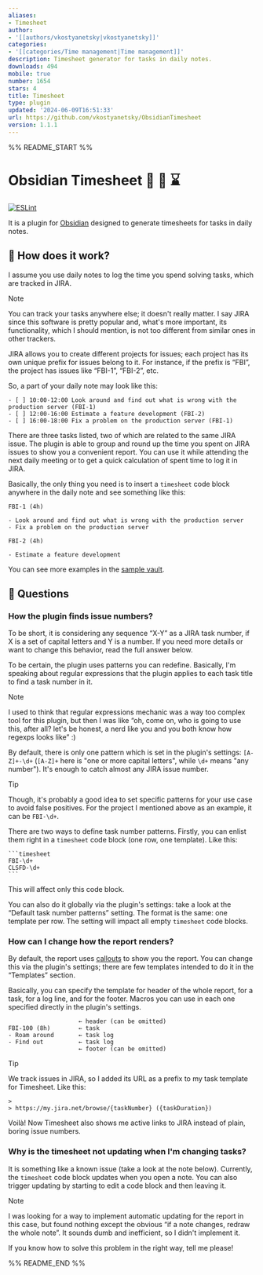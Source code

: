 ```yaml
---
aliases:
- Timesheet
author:
- '[[authors/vkostyanetsky|vkostyanetsky]]'
categories:
- '[[categories/Time management|Time management]]'
description: Timesheet generator for tasks in daily notes.
downloads: 494
mobile: true
number: 1654
stars: 4
title: Timesheet
type: plugin
updated: '2024-06-09T16:51:33'
url: https://github.com/vkostyanetsky/ObsidianTimesheet
version: 1.1.1
---
```


%% README_START %%

# Obsidian Timesheet 🏢 📑 ⌛

[![ESLint](https://github.com/vkostyanetsky/ObsidianTimesheet/actions/workflows/eslint.yml/badge.svg)](https://github.com/vkostyanetsky/ObsidianTimesheet/actions/workflows/eslint.yml)

It is a plugin for [Obsidian](https://obsidian.md) designed to generate timesheets for tasks in daily notes.

## 🙂 How does it work?

I assume you use daily notes to log the time you spend solving tasks, which are tracked in JIRA.

> [!note]
> You can track your tasks anywhere else; it doesn't really matter. I say JIRA since this software is pretty popular and, what's more important, its functionality, which I should mention, is not too different from similar ones in other trackers.

JIRA allows you to create different projects for issues; each project has its own unique prefix for issues belong to it. For instance, if the prefix is “FBI”, the project has issues like “FBI-1”, “FBI-2”, etc.

So, a part of your daily note may look like this:

```
- [ ] 10:00-12:00 Look around and find out what is wrong with the production server (FBI-1)
- [ ] 12:00-16:00 Estimate a feature development (FBI-2)
- [ ] 16:00-18:00 Fix a problem on the production server (FBI-1)
```

There are three tasks listed, two of which are related to the same JIRA issue. The plugin is able to group and round up the time you spent on JIRA issues to show you a convenient report. You can use it while attending the next daily meeting or to get a quick calculation of spent time to log it in JIRA.

Basically, the only thing you need is to insert a `timesheet` code block anywhere in the daily note and see something like this:

```
FBI-1 (4h)

- Look around and find out what is wrong with the production server
- Fix a problem on the production server

FBI-2 (4h)

- Estimate a feature development
```

You can see more examples in the [sample vault](sample).

## 🤔 Questions

### How the plugin finds issue numbers?

To be short, it is considering any sequence “X-Y” as a JIRA task number, if X is a set of capital letters and Y is a number. If you need more details or want to change this behavior, read the full answer below.

To be certain, the plugin uses patterns you can redefine. Basically, I'm speaking about regular expressions that the plugin applies to each task title to find a task number in it.

> [!note]
> I used to think that regular expressions mechanic was a way too complex tool for this plugin, but then I was like “oh, come on, who is going to use this, after all? let's be honest, a nerd like you and you both know how regexps looks like” :)

By default, there is only one pattern which is set in the plugin's settings: `[A-Z]+-\d+` (`[A-Z]+` here is "one or more capital letters", while `\d+` means "any number"). It's enough to catch almost any JIRA issue number.

> [!tip]
> Though, it's probably a good idea to set specific patterns for your use case to avoid false positives. For the project I mentioned above as an example, it can be `FBI-\d+`.

There are two ways to define task number patterns. Firstly, you can enlist them right in a `timesheet` code block (one row, one template). Like this:

````
```timesheet
FBI-\d+
CLSFD-\d+
```
````

This will affect only this code block. 

You can also do it globally via the plugin's settings: take a look at the “Default task number patterns” setting. The format is the same: one template per row. The setting will impact all empty `timesheet` code blocks.

### How can I change how the report renders?

By default, the report uses [callouts](https://help.obsidian.md/Editing+and+formatting/Callouts) to show you the report. You can change this via the plugin's settings; there are few templates intended to do it in the “Templates” section.

Basically, you can specify the template for header of the whole report, for a task, for a log line, and for the footer. Macros you can use in each one specified directly in the plugin's settings.

```
                    ← header (can be omitted)
FBI-100 (8h)        ← task
- Roam around       ← task log
- Find out          ← task log
                    ← footer (can be omitted)
```

> [!tip]
> We track issues in JIRA, so I added its URL as a prefix to my task template for Timesheet. Like this:
>
> ```
> >
> > https://my.jira.net/browse/{taskNumber} ({taskDuration})
> ```
> Voilà! Now Timesheet also shows me active links to JIRA instead of plain, boring issue numbers. 

### Why is the timesheet not updating when I'm changing tasks?

It is something like a known issue (take a look at the note below). Currently, the `timesheet` code block updates when you open a note. You can also trigger updating by starting to edit a code block and then leaving it.

> [!note]
> I was looking for a way to implement automatic updating for the report in this case, but found nothing except the obvious “if a note changes, redraw the whole note”. It sounds dumb and inefficient, so I didn't implement it.
> 
> If you know how to solve this problem in the right way, tell me please!

%% README_END %%